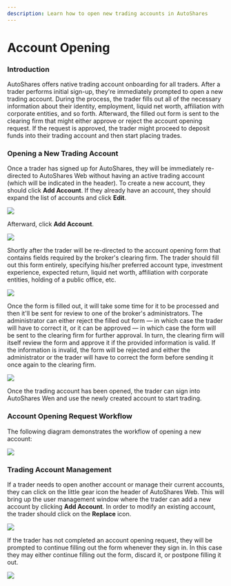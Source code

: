 ```yaml
---
description: Learn how to open new trading accounts in AutoShares
---
```


# Account Opening

### Introduction

AutoShares offers native trading account onboarding for all traders. After a trader performs initial sign-up, they're immediately prompted to open a new trading account. During the process, the trader fills out all of the necessary information about their identity, employment, liquid net worth, affiliation with corporate entities, and so forth. Afterward, the filled out form is sent to the clearing firm that might either approve or reject the account opening request. If the request is approved, the trader might proceed to deposit funds into their trading account and then start placing trades.

### Opening a New Trading Account

Once a trader has signed up for AutoShares, they will be immediately re-directed to AutoShares Web without having an active trading account \(which will be indicated in the header\). To create a new account, they should click **Add Account**. If they already have an account, they should expand the list of accounts and click **Edit**.

![](../../../../.gitbook/assets/screenshot-2020-03-04-at-15.43.21.png)

Afterward, click **Add Account**.

![](../../../../.gitbook/assets/screenshot-2020-03-04-at-15.46.16.png)

Shortly after the trader will be re-directed to the account opening form that contains fields required by the broker's clearing firm. The trader should fill out this form entirely, specifying his/her preferred account type, investment experience, expected return, liquid net worth, affiliation with corporate entities, holding of a public office, etc.

![](../../../../.gitbook/assets/screenshot-2019-10-16-at-20.07.04.png)

Once the form is filled out, it will take some time for it to be processed and then it'll be sent for review to one of the broker's administrators. The administrator can either reject the filled out form — in which case the trader will have to correct it, or it can be approved — in which case the form will be sent to the clearing firm for further approval. In turn, the clearing firm will itself review the form and approve it if the provided information is valid. If the information is invalid, the form will be rejected and either the administrator or the trader will have to correct the form before sending it once again to the clearing firm.

![](../../../../.gitbook/assets/screenshot-2019-10-17-at-16.05.20.png)

Once the trading account has been opened, the trader can sign into AutoShares Wen and use the newly created account to start trading.

### Account Opening Request Workflow

The following diagram demonstrates the workflow of opening a new account:

![](../../../../.gitbook/assets/screenshot-2019-10-17-at-17.27.01.png)

### Trading Account Management

If a trader needs to open another account or manage their current accounts, they can click on the little gear icon the header of AutoShares Web. This will bring up the user management window where the trader can add a new account by clicking **Add Account**. In order to modify an existing account, the trader should click on the **Replace** icon.

![](../../../../.gitbook/assets/screenshot-2020-03-04-at-15.58.04.png)

If the trader has not completed an account opening request, they will be prompted to continue filling out the form whenever they sign in. In this case they may either continue filling out the form, discard it, or postpone filling it out.

![](../../../../.gitbook/assets/screenshot-2020-03-04-at-16.48.32.png)

